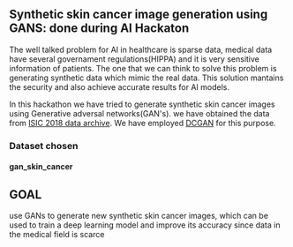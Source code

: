 ## Synthetic skin cancer image generation using GANS: done during AI Hackaton

The well talked problem for AI in healthcare is sparse data, medical data have several governament regulations(HIPPA) and it is very sensitive information of patients. The one that we can think to solve this problem is generating synthetic data which mimic the real data. This solution  mantains the security and also achieve accurate results for AI models. 

In this hackathon we have tried to generate synthetic skin cancer images using Generative adversal networks(GAN's). we have obtained the data from [ISIC 2018 data archive](https://challenge2018.isic-archive.com). We have employed [DCGAN](https://arxiv.org/pdf/1511.06434.pdf) for this purpose.

### Dataset chosen

#### gan_skin_cancer 
## GOAL
use GANs to generate new synthetic skin cancer images, which can be used to train a deep learning model and improve its accuracy since data in the medical field is scarce
 

